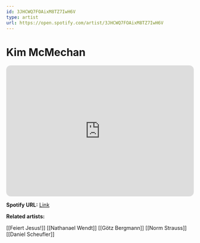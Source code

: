 ```yaml
---
id: 3JHCWQ7FOAixM8TZ7IwH6V
type: artist
url: https://open.spotify.com/artist/3JHCWQ7FOAixM8TZ7IwH6V
---
```

# Kim McMechan

<iframe style="border-radius:12px" src="https://open.spotify.com/embed/artist/3JHCWQ7FOAixM8TZ7IwH6V" width="100%" height="352" frameBorder="0" allowfullscreen="" allow="autoplay; clipboard-write; encrypted-media; fullscreen; picture-in-picture" loading="lazy"></iframe>

**Spotify URL:** [Link](https://open.spotify.com/artist/3JHCWQ7FOAixM8TZ7IwH6V)

**Related artists:**

[[Feiert Jesus!]]
[[Nathanael Wendt]]
[[Götz Bergmann]]
[[Norm Strauss]]
[[Daniel Scheufler]]
